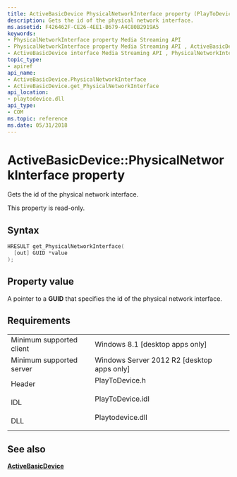 ```yaml
---
title: ActiveBasicDevice PhysicalNetworkInterface property (PlayToDevice.h)
description: Gets the id of the physical network interface.
ms.assetid: F426462F-CE26-4EE1-B679-A4C80B2919A5
keywords:
- PhysicalNetworkInterface property Media Streaming API
- PhysicalNetworkInterface property Media Streaming API , ActiveBasicDevice interface
- ActiveBasicDevice interface Media Streaming API , PhysicalNetworkInterface property
topic_type:
- apiref
api_name:
- ActiveBasicDevice.PhysicalNetworkInterface
- ActiveBasicDevice.get_PhysicalNetworkInterface
api_location:
- playtodevice.dll
api_type:
- COM
ms.topic: reference
ms.date: 05/31/2018
---
```


# ActiveBasicDevice::PhysicalNetworkInterface property

Gets the id of the physical network interface.

This property is read-only.

## Syntax


```C++
HRESULT get_PhysicalNetworkInterface(
  [out] GUID *value
);
```



## Property value

A pointer to a **GUID** that specifies the id of the physical network interface.

## Requirements



|                                     |                                                                                             |
|-------------------------------------|---------------------------------------------------------------------------------------------|
| Minimum supported client<br/> | Windows 8.1 \[desktop apps only\]<br/>                                                |
| Minimum supported server<br/> | Windows Server 2012 R2 \[desktop apps only\]<br/>                                     |
| Header<br/>                   | <dl> <dt>PlayToDevice.h</dt> </dl>   |
| IDL<br/>                      | <dl> <dt>PlayToDevice.idl</dt> </dl> |
| DLL<br/>                      | <dl> <dt>Playtodevice.dll</dt> </dl> |



## See also

<dl> <dt>

[**ActiveBasicDevice**](https://msdn.microsoft.com/library/Dn385755(v=VS.85).aspx)
</dt> </dl>

 

 





